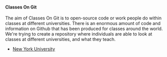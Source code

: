 #### Classes On Git

The aim of Classes On Git is to open-source code or work people do within classes at different universities. There is an enormous amount of code and information on Github that has been produced for classes around the world. We're trying to create a repository where individuals are able to look at classes at different universities, and what they teach.

- [New York University](NYU.md)
